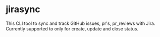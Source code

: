 # jirasync
This CLI tool to sync and track GitHub issues, pr's, pr_reviews with Jira.   Currently supported to only for create, update and close status.
